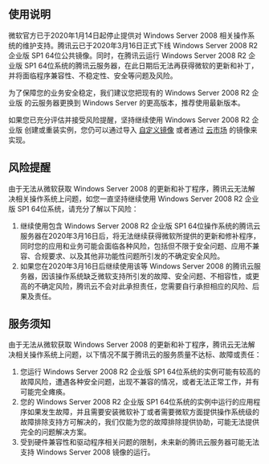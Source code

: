 ## 使用说明
微软官方已于2020年1月14日起停止提供对 Windows Server 2008 相关操作系统的维护支持。腾讯云已于2020年3月16日正式下线 Windows Server 2008 R2 企业版 SP1 64位公共镜像。同时，在腾讯云运行 Windows Server 2008 R2 企业版 SP1 64位系统的腾讯云服务器，在此日期后无法再获得微软的更新和补丁，并将面临程序兼容性、不稳定性、安全等问题及风险。

为了保障您的业务安全稳定，我们建议您把现有的 Windows Server 2008 R2 企业版 的云服务器更换到 Windows Server 的更高版本，推荐使用最新版本。

如果您已充分评估并接受风险提醒，坚持继续使用 Windows Server 2008 R2 企业版 创建或重装实例，您仍可以通过导入 [自定义镜像](https://cloud.tencent.com/document/product/213/4942) 或者通过 [云市场](https://market.cloud.tencent.com/) 的镜像来实现。

## 风险提醒
由于无法从微软获取 Windows Server 2008 的更新和补丁程序，腾讯云无法解决相关操作系统上问题，如您一直坚持继续使用 Windows Server 2008 R2 企业版 SP1 64位系统，请充分了解以下风险：
1. 继续使用包含 Windows Server 2008 R2 企业版 SP1 64位操作系统的腾讯云服务器在2020年3月16日后，将无法继续获得微软所提供的更新和修补程序，同时您的应用和业务可能会面临各种风险，包括但不限于安全问题、应用不兼容、合规要求、以及其他非功能性问题所引发的不确定安全风险。
2. 如果您在2020年3月16日后继续使用该等 Windows Server 2008 的腾讯云服务器，因该操作系统缺乏微软支持所引发的故障、安全问题、不相容性，或更高的不确定风险，腾讯云不会对此承担责任，您需要自行承担相应的风险、后果及责任。

## 服务须知
由于无法从微软获取 Windows Server 2008 的更新和补丁程序，腾讯云无法解决相关操作系统上问题，以下情况不属于腾讯云的服务质量不达标、故障或责任：
1. 您运行 Windows Server 2008 R2 企业版 SP1 64位系统的实例可能有较高的故障风险，遭遇各种安全问题，出现不兼容的情况，或者无法正常工作，并有可能完全瘫痪。
2. 您的 Windows Server 2008 R2 企业版 SP1 64位系统的实例中运行的应用程序如果发生故障，并且需要安装微软补丁或者需要微软方面提供操作系统级的故障排除支持方可解决的，我们仅能为您的故障排除提供协助，可能无法提供完全的问题解决方案。
3. 受到硬件兼容性和驱动程序相关问题的限制，未来新的腾讯云服务器可能无法支持 Windows Server 2008 镜像的运行。

